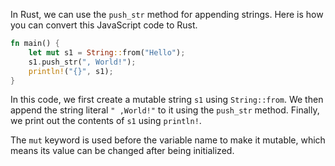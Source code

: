 In Rust, we can use the `push_str` method for appending strings. Here is how you can convert this JavaScript code to Rust.

```rust
fn main() {
    let mut s1 = String::from("Hello");
    s1.push_str(", World!");
    println!("{}", s1);
}
```
In this code, we first create a mutable string `s1` using `String::from`. We then append the string literal `" ,World!"` to it using the `push_str` method. Finally, we print out the contents of `s1` using `println!`.

The `mut` keyword is used before the variable name to make it mutable, which means its value can be changed after being initialized.

